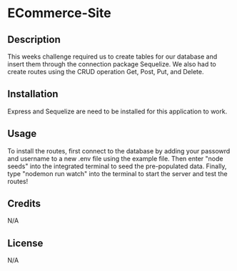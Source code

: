 # ECommerce-Site

## Description

This weeks challenge required us to create tables for our database and insert them through the connection package Sequelize. We also had to create routes using the CRUD operation Get, Post, Put, and Delete. 

## Installation

Express and Sequelize are need to be installed for this application to work.
## Usage

To install the routes, first connect to the database by adding your passowrd and username to a new .env file using the example file. Then enter "node seeds" into the integrated terminal to seed the pre-populated data. Finally, type "nodemon run watch" into the terminal to start the server and test the routes!

## Credits

N/A

## License

N/A
